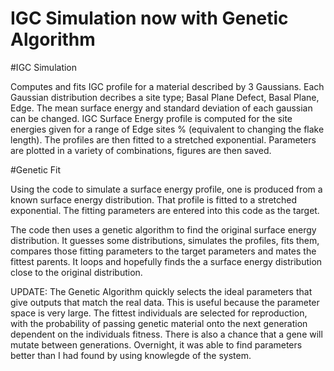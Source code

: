 # IGC Simulation now with Genetic Algorithm

#IGC Simulation

Computes and fits IGC profile for a material described by 3 Gaussians.
Each Gaussian distribution decribes a site type; Basal Plane Defect, Basal Plane, Edge.
The mean surface energy and standard deviation of each gaussian can be changed.
IGC Surface Energy profile is computed for the site energies given for a range of Edge sites % (equivalent to changing the flake length).
The profiles are then fitted to a stretched exponential. Parameters are plotted in a variety of combinations, figures are then saved.

#Genetic Fit

Using the code to simulate a surface energy profile, one is produced from a known surface energy distribution. That profile is fitted to a stretched exponential. The fitting parameters are entered into this code as the target.

The code then uses a genetic algorithm to find the original surface energy distribution. It guesses some distributions, simulates the profiles, fits them, compares those fitting parameters to the target parameters and mates the fittest parents. It loops and hopefully finds the a surface energy distribution close to the original distribution.


UPDATE:
The Genetic Algorithm quickly selects the ideal parameters that give outputs that match the real data. This is useful because the parameter space is very large. The fittest individuals are selected for reproduction, with the probability of passing genetic material onto the next generation dependent on the individuals fitness. There is also a chance that a gene will mutate between generations. Overnight, it was able to find parameters better than I had found by using knowlegde of the system.
